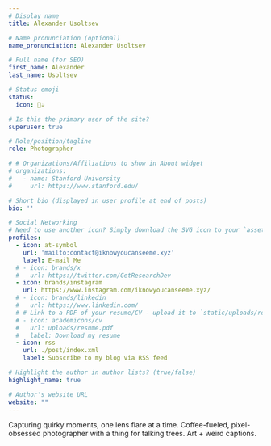 ```yaml
---
# Display name
title: Alexander Usoltsev

# Name pronunciation (optional)
name_pronunciation: Alexander Usoltsev

# Full name (for SEO)
first_name: Alexander
last_name: Usoltsev

# Status emoji
status:
  icon: 🍫☕️

# Is this the primary user of the site?
superuser: true

# Role/position/tagline
role: Photographer

# # Organizations/Affiliations to show in About widget
# organizations:
#   - name: Stanford University
#     url: https://www.stanford.edu/

# Short bio (displayed in user profile at end of posts)
bio: ''

# Social Networking
# Need to use another icon? Simply download the SVG icon to your `assets/media/icons/` folder.
profiles:
  - icon: at-symbol
    url: 'mailto:contact@iknowyoucanseeme.xyz'
    label: E-mail Me
  # - icon: brands/x
  #   url: https://twitter.com/GetResearchDev
  - icon: brands/instagram
    url: https://www.instagram.com/iknowyoucanseeme.xyz/
  # - icon: brands/linkedin
  #   url: https://www.linkedin.com/
  # # Link to a PDF of your resume/CV - upload it to `static/uploads/resume.pdf`
  # - icon: academicons/cv
  #   url: uploads/resume.pdf
  #   label: Download my resume
  - icon: rss
    url: ./post/index.xml
    label: Subscribe to my blog via RSS feed

# Highlight the author in author lists? (true/false)
highlight_name: true

# Author's website URL
website: ""
---
```


Capturing quirky moments, one lens flare at a time.
Coffee-fueled, pixel-obsessed photographer with a thing for talking trees.
Art + weird captions.
